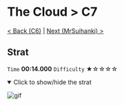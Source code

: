 # The Cloud > C7

[< Back (C6)](https://github.com/Doublevil/scbspeedrun/blob/main/levels/C/C6.md) | [Next (MrSuihanki) >](https://github.com/Doublevil/scbspeedrun/blob/main/levels/C/MrSuihanki.md)

## Strat

`Time` **00:14.000** `Difficulty` ★☆☆☆☆
<details open>
  <summary>Click to show/hide the strat</summary>

  ![gif](https://github.com/Doublevil/scbspeedrun/blob/main/media/levels/C/C7_Strat.webp)
</details>

